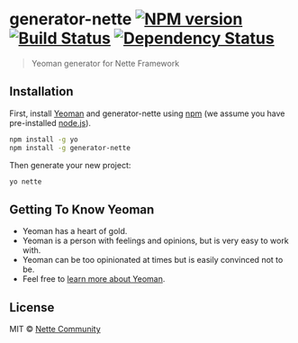# generator-nette [![NPM version][npm-image]][npm-url] [![Build Status][travis-image]][travis-url] [![Dependency Status][daviddm-image]][daviddm-url]
> Yeoman generator for Nette Framework

## Installation

First, install [Yeoman](http://yeoman.io) and generator-nette using [npm](https://www.npmjs.com/) (we assume you have pre-installed [node.js](https://nodejs.org/)).

```bash
npm install -g yo
npm install -g generator-nette
```

Then generate your new project:

```bash
yo nette
```

## Getting To Know Yeoman

 * Yeoman has a heart of gold.
 * Yeoman is a person with feelings and opinions, but is very easy to work with.
 * Yeoman can be too opinionated at times but is easily convinced not to be.
 * Feel free to [learn more about Yeoman](http://yeoman.io/).

## License

MIT © [Nette Community]()


[npm-image]: https://badge.fury.io/js/generator-nette.svg
[npm-url]: https://npmjs.org/package/generator-nette
[travis-image]: https://travis-ci.org/fabik/generator-nette.svg?branch=master
[travis-url]: https://travis-ci.org/fabik/generator-nette
[daviddm-image]: https://david-dm.org/fabik/generator-nette.svg?theme=shields.io
[daviddm-url]: https://david-dm.org/fabik/generator-nette
